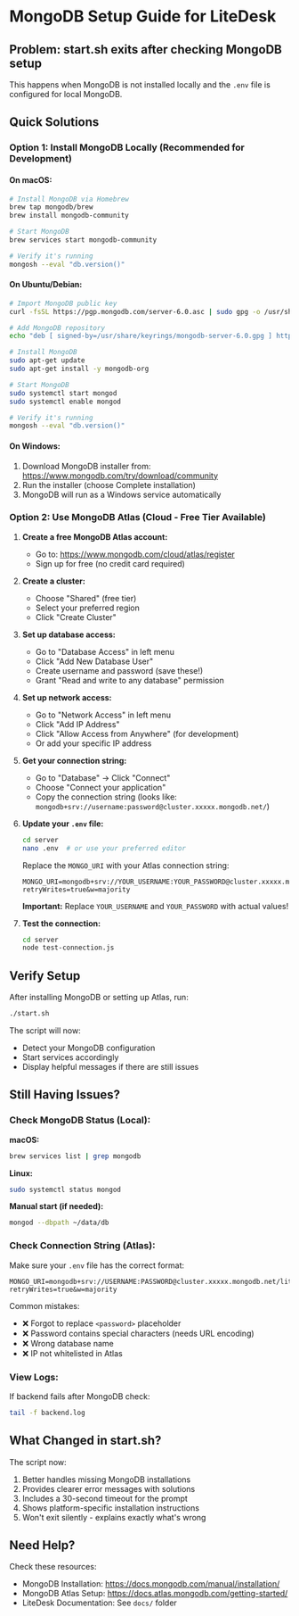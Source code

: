 # MongoDB Setup Guide for LiteDesk

## Problem: start.sh exits after checking MongoDB setup

This happens when MongoDB is not installed locally and the `.env` file is configured for local MongoDB.

## Quick Solutions

### Option 1: Install MongoDB Locally (Recommended for Development)

#### On macOS:
```bash
# Install MongoDB via Homebrew
brew tap mongodb/brew
brew install mongodb-community

# Start MongoDB
brew services start mongodb-community

# Verify it's running
mongosh --eval "db.version()"
```

#### On Ubuntu/Debian:
```bash
# Import MongoDB public key
curl -fsSL https://pgp.mongodb.com/server-6.0.asc | sudo gpg -o /usr/share/keyrings/mongodb-server-6.0.gpg --dearmor

# Add MongoDB repository
echo "deb [ signed-by=/usr/share/keyrings/mongodb-server-6.0.gpg ] https://repo.mongodb.org/apt/ubuntu jammy/mongodb-org/6.0 multiverse" | sudo tee /etc/apt/sources.list.d/mongodb-org-6.0.list

# Install MongoDB
sudo apt-get update
sudo apt-get install -y mongodb-org

# Start MongoDB
sudo systemctl start mongod
sudo systemctl enable mongod

# Verify it's running
mongosh --eval "db.version()"
```

#### On Windows:
1. Download MongoDB installer from: https://www.mongodb.com/try/download/community
2. Run the installer (choose Complete installation)
3. MongoDB will run as a Windows service automatically

### Option 2: Use MongoDB Atlas (Cloud - Free Tier Available)

1. **Create a free MongoDB Atlas account:**
   - Go to: https://www.mongodb.com/cloud/atlas/register
   - Sign up for free (no credit card required)

2. **Create a cluster:**
   - Choose "Shared" (free tier)
   - Select your preferred region
   - Click "Create Cluster"

3. **Set up database access:**
   - Go to "Database Access" in left menu
   - Click "Add New Database User"
   - Create username and password (save these!)
   - Grant "Read and write to any database" permission

4. **Set up network access:**
   - Go to "Network Access" in left menu
   - Click "Add IP Address"
   - Click "Allow Access from Anywhere" (for development)
   - Or add your specific IP address

5. **Get your connection string:**
   - Go to "Database" → Click "Connect"
   - Choose "Connect your application"
   - Copy the connection string (looks like: `mongodb+srv://username:password@cluster.xxxxx.mongodb.net/`)

6. **Update your `.env` file:**
   ```bash
   cd server
   nano .env  # or use your preferred editor
   ```
   
   Replace the `MONGO_URI` with your Atlas connection string:
   ```
   MONGO_URI=mongodb+srv://YOUR_USERNAME:YOUR_PASSWORD@cluster.xxxxx.mongodb.net/litedesk?retryWrites=true&w=majority
   ```
   
   **Important:** Replace `YOUR_USERNAME` and `YOUR_PASSWORD` with actual values!

7. **Test the connection:**
   ```bash
   cd server
   node test-connection.js
   ```

## Verify Setup

After installing MongoDB or setting up Atlas, run:

```bash
./start.sh
```

The script will now:
- Detect your MongoDB configuration
- Start services accordingly
- Display helpful messages if there are still issues

## Still Having Issues?

### Check MongoDB Status (Local):

**macOS:**
```bash
brew services list | grep mongodb
```

**Linux:**
```bash
sudo systemctl status mongod
```

**Manual start (if needed):**
```bash
mongod --dbpath ~/data/db
```

### Check Connection String (Atlas):

Make sure your `.env` file has the correct format:
```
MONGO_URI=mongodb+srv://USERNAME:PASSWORD@cluster.xxxxx.mongodb.net/litedesk?retryWrites=true&w=majority
```

Common mistakes:
- ❌ Forgot to replace `<password>` placeholder
- ❌ Password contains special characters (needs URL encoding)
- ❌ Wrong database name
- ❌ IP not whitelisted in Atlas

### View Logs:

If backend fails after MongoDB check:
```bash
tail -f backend.log
```

## What Changed in start.sh?

The script now:
1. Better handles missing MongoDB installations
2. Provides clearer error messages with solutions
3. Includes a 30-second timeout for the prompt
4. Shows platform-specific installation instructions
5. Won't exit silently - explains exactly what's wrong

## Need Help?

Check these resources:
- MongoDB Installation: https://docs.mongodb.com/manual/installation/
- MongoDB Atlas Setup: https://docs.atlas.mongodb.com/getting-started/
- LiteDesk Documentation: See `docs/` folder

